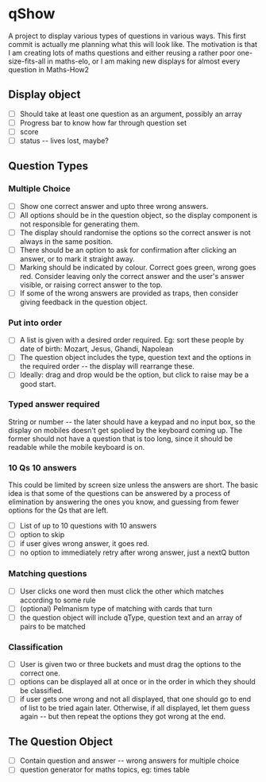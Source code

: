 # qShow
A project to display various types of questions in various ways. This first commit is actually me planning what this will look like. The motivation is that I am creating lots of maths questions and either reusing a rather poor one-size-fits-all in maths-elo, or I am making new displays for almost every question in Maths-How2

## Display  object
- [ ] Should take at least one question as an argument, possibly an array
- [ ] Progress bar to know how far through question set
- [ ] score
- [ ] status -- lives lost, maybe?

## Question Types

### Multiple Choice
- [ ] Show one correct answer and upto three wrong answers. 
- [ ] All options should be in the question object, so the display component is not responsible for generating them. 
- [ ] The display should randomise the options so the correct answer is not always in the same position. 
- [ ] There should be an option to ask for confirmation after clicking an answer, or to mark it straight away.
- [ ] Marking should be indicated by colour. Correct goes green, wrong goes red. Consider leaving only the correct answer and the user's answer visible, or raising correct answer to the top.
- [ ] If some of the wrong answers are provided as traps, then consider giving feedback in the question object.

### Put into order
- [ ] A list is given with a desired order required. Eg: sort these people by date of birth: Mozart, Jesus, Ghandi, Napolean
- [ ] The question object includes the type, question text and the options in the required order -- the display will rearrange these.
- [ ] Ideally: drag and drop would be the option, but click to raise may be a good start.

### Typed answer required
String or number -- the later should have a keypad and no input box, so the display on mobiles doesn't get spolied by the keyboard coming up.
The former should not have a question that is too long, since it should be readable while the mobile keyboard is on.

### 10 Qs 10 answers
This could be limited by screen size unless the answers are short. The basic idea is that some of the questions can be answered by a process of elimination by answering the ones you know, and guessing from fewer options for the Qs that are left.
- [ ] List of up to 10 questions with 10 answers
- [ ] option to skip 
- [ ] if user gives wrong answer, it goes red. 
- [ ] no option to immediately retry after wrong answer, just a nextQ button

### Matching questions
- [ ] User clicks one word then must click the other which matches according to some rule
- [ ] (optional) Pelmanism type of matching with cards that turn
- [ ] the question object will include qType, question text and an array of pairs to be matched

### Classification
- [ ] User is given two or three buckets and must drag the options to the correct one. 
- [ ] options can be displayed all at once or in the order in which they should be classified.
- [ ] if user gets one wrong and not all displayed, that one should go to end of list to be tried again later. Otherwise, if all displayed, let them guess again -- but then repeat the options they got wrong at the end.

## The Question Object
- [ ] Contain question and answer -- wrong answers for multiple choice
- [ ] question generator for maths topics, eg: times table

